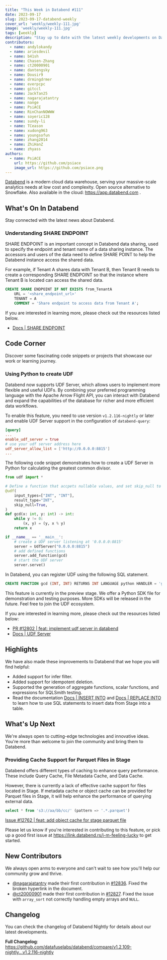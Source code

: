 ```yaml
---
title: "This Week in Databend #111"
date: 2023-09-17
slug: 2023-09-17-databend-weekly
cover_url: 'weekly/weekly-111.jpg'
image: 'weekly/weekly-111.jpg'
tags: [weekly]
description: "Stay up to date with the latest weekly developments on Databend!"
contributors:
  - name: andylokandy
  - name: ariesdevil
  - name: b41sh
  - name: Chasen-Zhang
  - name: ct20000901
  - name: dantengsky
  - name: Dousir9
  - name: drmingdrmer
  - name: everpcpc
  - name: gitccl
  - name: JackTan25
  - name: nagarajatantry
  - name: nange
  - name: PsiACE
  - name: RinChanNOWWW
  - name: soyeric128
  - name: sundy-li
  - name: TCeason
  - name: xudong963
  - name: youngsofun
  - name: zhang2014
  - name: ZhiHanZ
  - name: zhyass
authors:
  - name: PsiACE
    url: https://github.com/psiace
    image_url: https://github.com/psiace.png
---
```


[Databend](https://github.com/datafuselabs/databend) is a modern cloud data warehouse, serving your massive-scale analytics needs at low cost and complexity. Open source alternative to Snowflake. Also available in the cloud: <https://app.databend.com> .

## What's On In Databend

Stay connected with the latest news about Databend.

### Understanding SHARE ENDPOINT

SHARE ENDPOINT is an important concept in Databend data sharing, used to specify the endpoint and tenant name of a data sharing instance. The accessors and users of the data need to define SHARE POINT to help the Databend instance access the shared data.

For example, if Tenant A shares data with Tenant B, then Tenant B needs to create a corresponding SHARE ENDPOINT so that the instance where Tenant B is located can access the shared data.

```SQL
CREATE SHARE ENDPOINT IF NOT EXISTS from_TenantA
    URL = '<share_endpoint_url>'
    TENANT = A
    COMMENT = 'Share endpoint to access data from Tenant A';
```

If you are interested in learning more, please check out the resources listed below.

- [Docs | SHARE ENDPOINT](https://databend.rs/doc/sql-commands/ddl/share-endpoint/)

## Code Corner

Discover some fascinating code snippets or projects that showcase our work or learning journey.

### Using Python to create UDF

Databend now supports UDF Server, which allows users to implement more flexible and useful UDFs. By combining your preferred programming language with the Apache Arrow Flight API, you can interact with Databend and expand the capabilities of the database for richer and more efficient data workflows.

To enable this feature, you need to use version `v1.2.116-nightly` or later and enable UDF Server support in the configuration of `databend-query`:

```toml
[query]
...
enable_udf_server = true
# use your udf server address here
udf_server_allow_list = ['http://0.0.0.0:8815']
...
```

The following code snippet demonstrates how to create a UDF Server in Python for calculating the greatest common divisor.

```python
from udf import *

# Define a function that accpets nullable values, and set skip_null to True to enable it returns NULL if any argument is NULL.
@udf(
    input_types=["INT", "INT"],
    result_type="INT",
    skip_null=True,
)
def gcd(x: int, y: int) -> int:
    while y != 0:
        (x, y) = (y, x % y)
    return x

if __name__ == '__main__':
    # create a UDF server listening at '0.0.0.0:8815'
    server = UdfServer("0.0.0.0:8815")
    # add defined functions
    server.add_function(gcd)
    # start the UDF server
    server.serve()
```

In Databend, you can register UDF using the following SQL statement.

```SQL
CREATE FUNCTION gcd (INT, INT) RETURNS INT LANGUAGE python HANDLER = 'gcd' ADDRESS = 'http://0.0.0.0:8815';
```

This feature is currently in the preview stage. We offer a Python SDK file for demonstration and testing purposes. More SDKs will be released in the future. Feel free to join the UDF ecosystem.

If you are interested in learning more, please check out the resources listed below:

- [PR #12802 | feat: implement udf server in databend](https://github.com/datafuselabs/databend/issues/12802)
- [Docs | UDF Server](https://github.com/datafuselabs/databend/blob/main/tests/udf-server/README.md)

## Highlights

We have also made these improvements to Databend that we hope you will find helpful:

- Added support for infer filter.
- Added support for idempotent deletion.
- Supported the generation of aggregate functions, scalar functions, and expressions for SQLSmith testing.
- Read the documentation [Docs | INSERT INTO](https://databend.rs/doc/sql-commands/dml/dml-insert) and [Docs | REPLACE INTO](https://databend.rs/doc/sql-commands/dml/dml-replace) to learn how to use SQL statements to insert data from Stage into a table.

## What's Up Next

We're always open to cutting-edge technologies and innovative ideas. You're more than welcome to join the community and bring them to Databend.

### Providing Cache Support for Parquet Files in Stage

Databend offers different types of caching to enhance query performance. These include Query Cache, File Metadata Cache, and Data Cache.

However, there is currently a lack of effective cache support for files located in Stage. If metadata cache or object cache can be provided for Parquet files in Stage, it will help enhance the performance of querying external data.

```SQL
select * from 's3://aa/bb/cc/' (pattern => '.*.parquet')
```

[Issue #12762 | feat: add object cache for stage parquet file](https://github.com/datafuselabs/databend/issues/12762)

Please let us know if you're interested in contributing to this feature, or pick up a good first issue at <https://link.databend.rs/i-m-feeling-lucky> to get started.

## New Contributors

We always open arms to everyone and can't wait to see how you'll help our community grow and thrive.

* [@nagarajatantry](https://github.com/nagarajatantry) made their first contribution in [#12836](https://github.com/datafuselabs/databend/pull/12836). Fixed the broken hyperlink in the document.
* [@ct20000901](https://github.com/ct20000901) made their first contribution in [#12827](https://github.com/datafuselabs/databend/pull/12827). Fixed the issue with `array_sort` not correctly handling empty arrays and `NULL`.

## Changelog

You can check the changelog of Databend Nightly for details about our latest developments.

**Full Changelog**: <https://github.com/datafuselabs/databend/compare/v1.2.109-nightly...v1.2.116-nightly>
